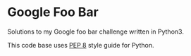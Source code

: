 # Google Foo Bar

Solutions to my Google foo bar challenge written in Python3.

This code base uses [PEP 8](https://www.python.org/dev/peps/pep-0008/) style guide for Python.
